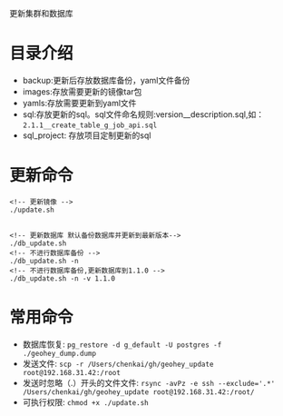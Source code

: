 更新集群和数据库

# 目录介绍
+ backup:更新后存放数据库备份，yaml文件备份
+ images:存放需要更新的镜像tar包
+ yamls:存放需要更新到yaml文件
+ sql:存放更新的sql。sql文件命名规则:version__description.sql,如：`2.1.1__create_table_g_job_api.sql`
+ sql_project: 存放项目定制更新的sql

# 更新命令

```shell
<!-- 更新镜像 -->
./update.sh


<!-- 更新数据库 默认备份数据库并更新到最新版本-->
./db_update.sh
<!-- 不进行数据库备份 -->
./db_update.sh -n
<!-- 不进行数据库备份,更新数据库到1.1.0 -->
./db_update.sh -n -v 1.1.0
```

# 常用命令
+ 数据库恢复: `pg_restore -d g_default -U postgres -f ./geohey_dump.dump`
+ 发送文件: `scp -r /Users/chenkai/gh/geohey_update root@192.168.31.42:/root`
+ 发送时忽略（.）开头的文件文件: `rsync -avPz -e ssh --exclude='.*' /Users/chenkai/gh/geohey_update root@192.168.31.42:/root/`
+ 可执行权限: `chmod +x ./update.sh`